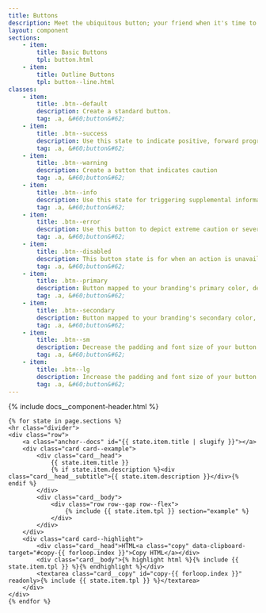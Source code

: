 ```yaml
---
title: Buttons
description: Meet the ubiquitous button; your friend when it's time to guide users through flows or complete a conversion.
layout: component
sections:
    - item:
        title: Basic Buttons
        tpl: button.html
    - item:
        title: Outline Buttons
        tpl: button--line.html
classes:
    - item:
        title: .btn--default
        description: Create a standard button.
        tag: .a, &#60;button&#62;
    - item:
        title: .btn--success
        description: Use this state to indicate positive, forward progress
        tag: .a, &#60;button&#62;
    - item:
        title: .btn--warning
        description: Create a button that indicates caution
        tag: .a, &#60;button&#62;
    - item:
        title: .btn--info
        description: Use this state for triggering supplemental information
        tag: .a, &#60;button&#62;
    - item:
        title: .btn--error
        description: Use this button to depict extreme caution or severity of action
        tag: .a, &#60;button&#62;
    - item:
        title: .btn--disabled
        description: This button state is for when an action is unavailable
        tag: .a, &#60;button&#62;
    - item:
        title: .btn--primary
        description: Button mapped to your branding's primary color, derived from color mappings in <code>_colors.scss</code>
        tag: .a, &#60;button&#62;
    - item:
        title: .btn--secondary
        description: Button mapped to your branding's secondary color, derived from color mappings in <code>_colors.scss</code>
        tag: .a, &#60;button&#62;
    - item:
        title: .btn--sm
        description: Decrease the padding and font size of your button
        tag: .a, &#60;button&#62;
    - item:
        title: .btn--lg
        description: Increase the padding and font size of your button
        tag: .a, &#60;button&#62;
---
```

<div class="container content">
    {% include docs__component-header.html %}
    
    {% for state in page.sections %}
    <hr class="divider">
    <div class="row">
        <a class="anchor--docs" id="{{ state.item.title | slugify }}"></a>
        <div class="card card--example">
            <div class="card__head">
                {{ state.item.title }}
                {% if state.item.description %}<div class="card__head__subtitle">{{ state.item.description }}</div>{% endif %}
            </div>
            <div class="card__body">
                <div class="row row--gap row--flex">
                    {% include {{ state.item.tpl }} section="example" %}
                </div>
            </div>
        </div>
        <div class="card card--highlight">
            <div class="card__head">HTML<a class="copy" data-clipboard-target="#copy-{{ forloop.index }}">Copy HTML</a></div>
            <div class="card__body">{% highlight html %}{% include {{ state.item.tpl }} %}{% endhighlight %}</div>
            <textarea class="card__copy" id="copy-{{ forloop.index }}" readonly>{% include {{ state.item.tpl }} %}</textarea>
        </div>
    </div>
    {% endfor %}
</div>